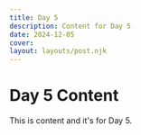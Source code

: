 ```yaml
---
title: Day 5
description: Content for Day 5
date: 2024-12-05
cover: 
layout: layouts/post.njk
---
```


# Day 5 Content

This is content and it's for Day 5.